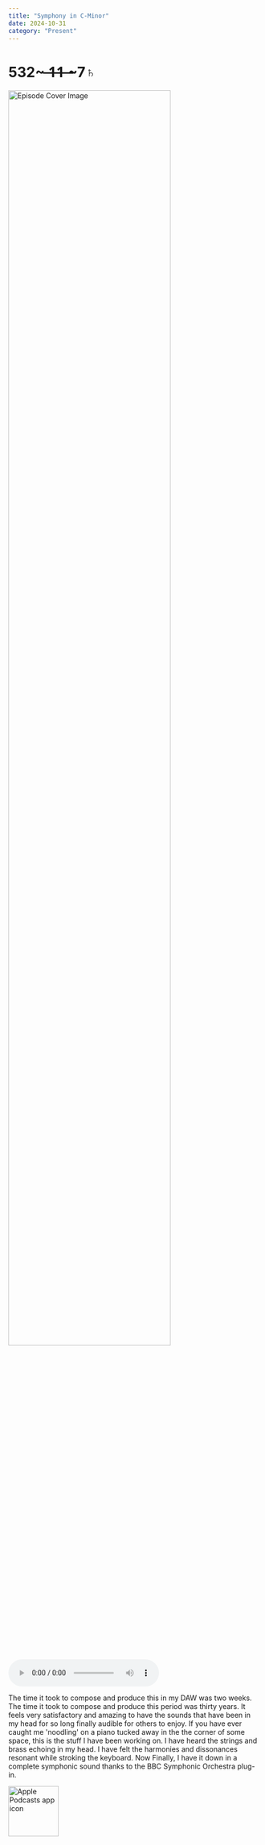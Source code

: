 ```yaml
---
title: "Symphony in C-Minor"
date: 2024-10-31
category: "Present"
---
```

# 532~ ̶1̶1̶ ̶~7♄
<img src="https://artwork.captivate.fm/9aefd851-974e-4ae1-aa68-8e858efff493/ggkq75N3NsXdldQJnIWct7Hi.jpg" alt="Episode Cover Image" width=80%/>
<audio controls>
  <source src="https://podcasts.captivate.fm/media/7d4802e1-5d27-4d24-bb28-1dfcd34e9984/Episode-128.mp3" type="audio/mpeg">
  Your browser does not support the audio element.
</audio>

<p>The time it took to compose and produce this in my DAW was two weeks. The time it took to compose and produce this period was thirty years. It feels very satisfactory and amazing to have the sounds that have been in my head for so long finally audible for others to enjoy. If you have ever caught me 'noodling' on a piano tucked away in the the corner of some space, this is the stuff I have been working on. I have heard the strings and brass echoing in my head. I have felt the harmonies and dissonances resonant while stroking the keyboard. Now Finally, I have it down in a complete symphonic sound thanks to the BBC Symphonic Orchestra plug-in.</p>

<a href="https://podcasts.apple.com/us/podcast/living-room-music/id1608791560?tscg=30200&itsct=podcast_box_appicon&ls=1&mttnsubad=1608791560" style="display: inline-block;"><img src="https://toolbox.marketingtools.apple.com/api/v2/badges/app-icon-podcasts/standard/en-us" alt="Apple Podcasts app icon" style="width: 100px; height: 100px; vertical-align: middle; object-fit: contain;" /></a>
    